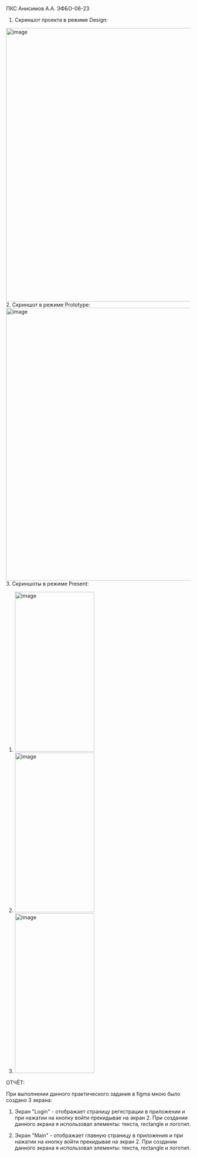 ПКС Анисимов А.А. ЭФБО-06-23
1.	Скриншот проекта в режиме Design:
<img width="1041" height="745" alt="image" src="https://github.com/user-attachments/assets/6949ae0d-3665-43cf-980e-b29442d79d75" />
2.	Скриншот в режиме Prototype:
<img width="1033" height="743" alt="image" src="https://github.com/user-attachments/assets/4d0d8133-5ffa-4772-b326-dee0780ee73e" />
3.	Скриншоты в режиме Present:
   
   1) <img width="216" height="435" alt="image" src="https://github.com/user-attachments/assets/8cf71171-e94b-47b5-98d9-26ab5f148c5e" />
   2) <img width="216" height="435" alt="image" src="https://github.com/user-attachments/assets/28d837bf-6f3e-40b0-9c8e-0e89ed37b3db" />
   3) <img width="216" height="435" alt="image" src="https://github.com/user-attachments/assets/d07ff5f4-2840-4a51-8885-bc456ddd6b8c" />

ОТЧЁТ:

При выполнении данного практического задания в figma мною было создано 3 экрана:

1. Экран "Login" - отображает страницу регестрации в приложении и при нажатии на кнопку войти прекидывае на экран 2. При создании данного экрана я использовал элементы: текста, rectangle и логотип.  

2. Экран "Main" - отображает главную страницу в приложения и при нажатии на кнопку войти прекидывае на экран 2. При создании данного экрана я использовал элементы: текста, rectangle и логотип. 
